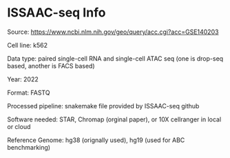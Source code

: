 # ISSAAC-seq Info

Source: https://www.ncbi.nlm.nih.gov/geo/query/acc.cgi?acc=GSE140203

Cell line: k562

Data type: paired single-cell RNA and single-cell ATAC seq (one is drop-seq based, another is FACS based)

Year: 2022

Format: FASTQ

Processed pipeline: snakemake file provided by ISSAAC-seq github

Software needed: STAR, Chromap (orginal paper), or 10X cellranger in local or cloud

Reference Genome: hg38 (orignally used), hg19 (used for ABC benchmarking)
